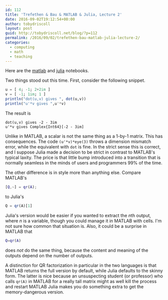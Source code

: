 ```yaml
---
id: 112
title: 'Trefethen & Bau & MATLAB & Julia, Lecture 2'
date: 2016-09-02T19:12:54+00:00
author: tobydriscoll
layout: post
guid: http://tobydriscoll.net/blog/?p=112
permalink: /2016/09/02/trefethen-bau-matlab-julia-lecture-2/
categories:
  - computing
  - math
  - teaching
---
```




  Here are the [matlab](http://nbviewer.jupyter.org/gist/tobydriscoll/8aa30fdad0346f1c5656ff4a468b1b05) and [julia](https://gist.github.com/tobydriscoll/7f404b36fd47d2878f90dd76a1d7a9b9) notebooks.


Two things stood out this time. First, consider the following snippet.
``` julia
u = [ 4; -1; 2+2im ]
v = [ -1; 1im; 1 ]
println("dot(u,v) gives ", dot(u,v))
println("u'*v gives ",u'*v)
```
The result is
```
dot(u,v) gives -2 - 3im
u'*v gives Complex{Int64}[-2 - 3im]
```
Unlike in MATLAB, a scalar is not the same thing as a 1-by-1 matrix. This has consequences. The code `(u'*v)*eye(3)` throws a dimension mismatch error, while the equivalent with `dot` is fine. In the strict sense this is correct, and I suppose Julia made a decision to be strict in contrast to MATLAB's typical laxity. The price is that little bump introduced into a transition that is normally seamless in the minds of users and programmers 99% of the time.


The other difference is in style more than anything else. Compare MATLAB's
``` matlab
[Q,~] = qr(A);
```
to Julia's
``` julia
Q = qr(A)[1]
```
Julia's version would be easier if you wanted to extract the $n$th output, where $n$ is a variable, though you could manage it in MATLAB with cells. I'm not sure how common that situation is. Also, it could be a surprise in MATLAB that
``` matlab
Q=qr(A)
```
does *not* do the same thing, because the content and meaning of the outputs depend on the number of outputs.



A distinction for QR factorization in particular in the two languages is that MATLAB returns the full version by default, while Julia defaults to the skinny form. The latter is nice because an unsuspecting student (or professor) who calls `qr(A)` in MATLAB for a really tall matrix might as well kill the process and restart MATLAB Julia makes you do something extra to get the memory-dangerous version.

